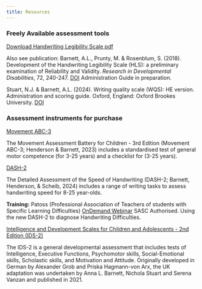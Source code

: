 ```yaml
---
title: Resources
---
```


### Freely Available assessment tools

[Download Handwriting Legibility Scale pdf](/media/handwriting-legibility-scale-hls-ridd-2018-o3iwe5sa.pdf)

Also see publication: Barnett, A.L., Prunty, M. & Rosenblum, S. (2018). Development of the Handwriting Legibility Scale (HLS): a preliminary examination of Reliability and Validity. _Research in Developmental Disabilities_, 72, 240-247. [DOI](https://doi.org/10.1016/j.ridd.2017.11.013)
Administration Guide in preparation.

Stuart, N.J. & Barnett, A.L. (2024). Writing quality scale (WQS): HE version. Administration and scoring guide. Oxford, England: Oxford Brookes University. [DOI](https://doi.org/10.24384/sq3r-1m26)

### Assessment instruments for purchase

[Movement ABC-3](https://www.pearsonclinical.co.uk/store/ukassessments/en/Store/Professional-Assessments/Motor-Sensory/Movement-Assessment-Battery-for-Children-%7C-Third-Edition/p/P100057001.html)

The Movement Assessment Battery for Children - 3rd Edition (Movement ABC-3; Henderson & Barnett, 2023) includes a standardised test of general motor competence (for 3-25 years) and a checklist for (3-25 years).

[DASH-2](https://www.pearsonclinical.co.uk/store/ukassessments/en/Store/Professional-Assessments/Academic-Learning/Detailed-Assessment-of-Speed-of-Handwriting%2C-Second-Edition/p/P100057002.html)

The Detailed Assessment of the Speed of Handwriting (DASH-2; Barnett, Henderson, & Scheib, 2024) includes a range of writing tasks to assess handwriting speed for 8-25 year-olds.

**Training:** Patoss (Professional Association of Teachers of students with Specific Learning Difficulties) [OnDemand Webinar](https://www.patoss-dyslexia.org/All-Events/ondemand-using-the-new-dash-2-to-diagnose-handwriting-difficulties-sasc-authorised/16079?OccId=22023) SASC Authorised. Using the new DASH-2 to diagnose Handwriting Difficulties.

[Intelligence and Development Scales for Children and Adolescents - 2nd Edition (IDS-2)](https://www.hogrefe.com/uk/shop/intelligence-and-development-scales-2nd-edition-ids-2.html#1+1)

The IDS-2 is a general developmental assessment that includes tests of Intelligence, Executive Functions, Psychomotor skills, Social-Emotional skills, Scholastic skills, and Motivation and Attitude. Originally developed in German by Alexander Grob and Priska Hagmann-von Arx, the UK adaptation was undertaken by Anna L. Barnett, Nichola Stuart and Serena Vanzan and published in 2021.
